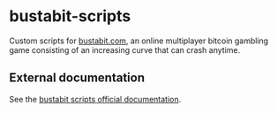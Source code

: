 # bustabit-scripts
Custom scripts for [bustabit.com](https://bustabit.com),  an online multiplayer bitcoin gambling game consisting of an increasing curve that can crash anytime.
## External documentation
See the [bustabit scripts official documentation](https://github.com/bustabit/autobet).

